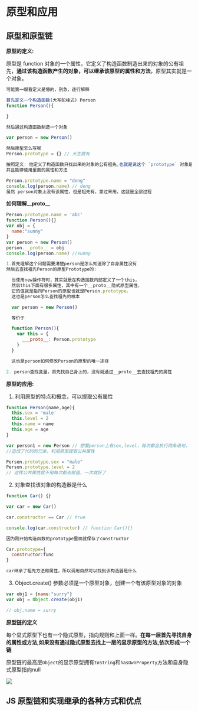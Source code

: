 # 原型和应用

## 原型和原型链

**原型的定义:**

原型是 function 对象的一个属性，它定义了构造函数制造出来的对象的公有祖先，**通过该构造函数产生的对象，可以继承该原型的属性和方法**，原型其实就是一个对象。

```js
可能第一眼看定义是懵的，别急，逐行解释

首先定义一个构造函数(大写驼峰式) Person
function Person(){

}

然后通过构造函数制造一个对象

var person = new Person()

然后原型怎么写呢 
Person.prototype = {} // 天生就有

按照定义: 他定义了构造函数只找出来的对象的公有祖先,也就是说这个 `prototype` 对象是 person的祖先，
并且能够使用里面的属性和方法

Person.prototype.name = "deng"
console.log(person.name) // deng
虽然 person对象上没有该属性，但是祖先有，拿过来用，这就是全部过程
```

**如何理解__proto__**

```js
Person.prototype.name = 'abc'
function Person(){}
var obj = {
  name:"sunny"
}
var person = new Person()
person.__proto__ = obj
console.log(person.name) //sunny
```

```js
1.首先理解这个问题需要清楚person是怎么知道除了自身属性没有
然后去查找祖先Person的原型Prototype的:

  当使用new操作符时，其实就是在构造函数内部定义了一个this，
  然后this下面有很多属性，其中有一个__proto__隐式原型属性，
  它的值就是指向Person的原型也就是Person.prototype。
  这也是person怎么查找祖先的根本

  var person = new Person()

  等价于

  function Person(){
    var this = {
      ___proto__: Person.prototype
    }
  }

  这也是person如何修改Person的原型的唯一途径

2. person查找变量，首先找自己身上的，没有就通过__proto__去查找祖先的属性
```

**原型的应用:**

1. 利用原型的特点和概念，可以提取公有属性

```js
function Person(name,age){
  this.sex = 'male'
  this.level = 2
  this.name = name
  this.age = age
}

var person1 = new Person // 想要person上有sex,level，每次都会执行两条语句，
//造成了代码的冗余，利用原型提取公共属性

Person.prototype.sex = "male"
Person.prototype.level = 2
// 这样公共属性就不用每次都去赋值，一次就好了
```
2. 对象查找该对象的构造器是什么

```js
function Car() {}

var car = new Car()

car.constructor == Car // true

console.log(car.constructor) // function Car(){}

因为刚开始构造函数的prototype里面就保存了constructor

Car.prototype={
  constructor:func
}

car继承了祖先方法和属性，所以调用自然可以找到该构造器是什么
```

3. Object.create() 参数必须是一个原型对象，创建一个有该原型对象的对象

```js
var obj1 = {name:"surry"}
var obj = Object.create(obj1)

// obj.name = surry
```


**原型链的定义**

每个显式原型下也有一个隐式原型，指向规则和上面一样。**在每一层首先寻找自身的属性或方法,如果没有通过隐式原型去找上一层的显示原型的方法,依次形成一个链**

原型链的最高层`Object`的显示原型拥有`toString`和`hasOwnProperty`方法和自身隐式原型指向null

![](https://image.yangxiansheng.top/img/20201216225800.png?imglist)


## JS 原型链和实现继承的各种方式和优点


